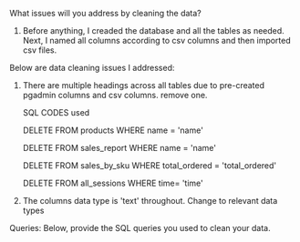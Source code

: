What issues will you address by cleaning the data?

1. Before anything, I creaded the database and all the tables as needed. Next, I named all columns according to csv columns and then imported csv files.

Below are data cleaning issues I addressed: 

1. There are multiple headings across all tables due to pre-created pgadmin columns and csv columns. remove one.

   SQL CODES used
   
   DELETE FROM products
   WHERE name = 'name'
   
   DELETE FROM sales_report
   WHERE name = 'name'
   
   DELETE FROM sales_by_sku
   WHERE total_ordered = 'total_ordered'

   DELETE FROM all_sessions
   WHERE time= 'time'
   
3. The columns data type is 'text' throughout. Change to relevant data types





Queries:
Below, provide the SQL queries you used to clean your data.

